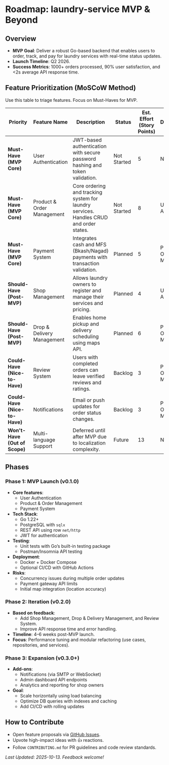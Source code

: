 # Roadmap: laundry-service MVP & Beyond

## Overview
- **MVP Goal**: Deliver a robust Go-based backend that enables users to order, track, and pay for laundry services with real-time status updates.
- **Launch Timeline**: Q2 2026.
- **Success Metrics**: 1000+ orders processed, 90% user satisfaction, and <2s average API response time.

## Feature Prioritization (MoSCoW Method)
Use this table to triage features. Focus on Must-Haves for MVP.

| Priority | Feature Name | Description | Status | Est. Effort (Story Points) | Dependencies |
|----------|--------------|-------------|--------|----------------------------|--------------|
| **Must-Have (MVP Core)** | User Authentication | JWT-based authentication with secure password hashing and token validation. | Not Started | 5 | None |
| **Must-Have (MVP Core)** | Product & Order Management | Core ordering and tracking system for laundry services. Handles CRUD and order states. | Not Started | 8 | User Authentication |
| **Must-Have (MVP Core)** | Payment System | Integrates cash and MFS (Bkash/Nagad) payments with transaction validation. | Planned | 5 | Product & Order Management |
| **Should-Have (Post-MVP)** | Shop Management | Allows laundry owners to register and manage their services and pricing. | Planned | 4 | User Authentication |
| **Should-Have (Post-MVP)** | Drop & Delivery Management | Enables home pickup and delivery scheduling using maps API. | Planned | 6 | Product & Order Management |
| **Could-Have (Nice-to-Have)** | Review System | Users with completed orders can leave verified reviews and ratings. | Backlog | 3 | Product & Order Management |
| **Could-Have (Nice-to-Have)** | Notifications | Email or push updates for order status changes. | Backlog | 3 | Product & Order Management |
| **Won't-Have (Out of Scope)** | Multi-language Support | Deferred until after MVP due to localization complexity. | Future | 13 | N/A |

## Phases

### Phase 1: MVP Launch (v0.1.0)
- **Core features**:  
  - User Authentication  
  - Product & Order Management  
  - Payment System  
- **Tech Stack**:  
  - Go 1.22+  
  - PostgreSQL with `sqlx`   
  - REST API using row `net/http`   
  - JWT for authentication  
- **Testing**:  
  - Unit tests with Go’s built-in testing package  
  - Postman/Insomnia API testing  
- **Deployment**:  
  - Docker + Docker Compose  
  - Optional CI/CD with GitHub Actions  
- **Risks**:  
  - Concurrency issues during multiple order updates  
  - Payment gateway API limits  
  - Initial map integration (location accuracy)

### Phase 2: Iteration (v0.2.0)
- **Based on feedback**:  
  - Add Shop Management, Drop & Delivery Management, and Review System.  
  - Improve API response time and error handling.  
- **Timeline**: 4–6 weeks post-MVP launch.  
- **Focus**: Performance tuning and modular refactoring (use cases, repositories, and services).

### Phase 3: Expansion (v0.3.0+)
- **Add-ons**:  
  - Notifications (via SMTP or WebSocket)  
  - Admin dashboard API endpoints  
  - Analytics and reporting for shop owners  
- **Goal**:  
  - Scale horizontally using load balancing  
  - Optimize DB queries with indexes and caching  
  - Add CI/CD with rolling updates  

## How to Contribute
- Open feature proposals via [GitHub Issues](https://github.com/NesoHQ/laundry-service/issues/new?template=feature_request.md).  
- Upvote high-impact ideas with 👍 reactions.  
- Follow `CONTRIBUTING.md` for PR guidelines and code review standards.  

*Last Updated: 2025-10-13. Feedback welcome!*
